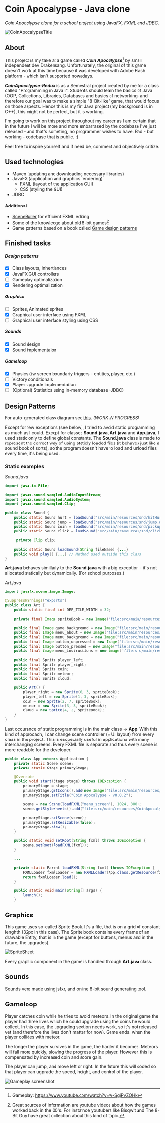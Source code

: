 # Coin Apocalypse - Java clone
_Coin Apocalypse clone for a school project using JavaFX, FXML and JDBC._

![CoinApocalypseTitle](/CoinApocalypse/src/main/resources/img/menu/CoinApocalypse.png?raw=true "Coin Apocalypse Redux Logo")

## About
This project is my take at a game called _**Coin Apocalypse**_[^1] by small independent dev Drakensang. Unfortunately, the original of this game doesn't work at this time because it was developed with Adobe Flash platform - which isn't supported nowadays. 

_**CoinApocalypse-Redux**_ is as a Semestral project created by me for a class called "Programming in Java I". Students should learn the basics of Java (OOP, Collections, Libraries, Databases and basics of networking) and therefore our goal was to make a simple "8-Bit-like" game, that would focus on those aspects. Hence this is my firt Java project (my background is in C++), this might not be perfect, but it is working.

I'm going to work on this project throughout my career as I am certain that in the future I will be more and more embarrased by the codebase I've just released - and that's someting, no programmer wishes to have. Bad - but working - codebase that is public. :)  

Feel free to inspire yourself and if need be, comment and objectively critize. 

## Used technologies 
- Maven (updating and downloading necessary libraries)
- JavaFX (application and graphics rendering)
     - FXML (layout of the application GUI)
     - CSS (styling the GUI)
- JDBC

#### Additional
- [SceneBuiler](https://gluonhq.com/products/scene-builder/) for efficient FXML editing
- Some of the knowledge about old 8-bit games[^2]
- Game patterns based on a book called [Game design patterns](https://gameprogrammingpatterns.com/contents.html)

## Finished tasks
##### Design patterns
- [X] Class layouts, inhertiances
- [X] JavaFX GUI controllers
- [ ] Gameplay optimalization
- [X] Rendering optimalization
##### Graphics
- [ ] Sprites, Animated sprites
- [X] Graphical user interface using FXML
- [ ] Graphical user interface styling using CSS
##### Sounds
- [X] Sound design
- [X] Sound implementaion
##### Gameloop
- [X] Physics (/w screen boundariy triggers - entities, player, etc.)
- [ ] Victory conditionals
- [X] Player upgrade implementation
- [ ] \(Optional) Statistics using in-memory database (JDBC)

## Design Patterns
For auto-generated class diagram see [this](https://github.com/MrAlois/java-game-CoinApocalypse/blob/java-game-CoinApocalypse/Screenshots/ClassDiagram.png). _(WORK IN PROGRESS)_

Except for few exceptions (see below), I tried to avoid static programming as much as I could. Except for classes **Sound.java**, **Art.java** and **App.java**, I used static only to define global constants. 
The **Sound.java** class is made to represent the correct way of using staticly loaded files (it behaves just like a sound book of sorts), so the program doesn't have to load and unload files every time, it's being used.

### Static examples
_Sound.java_
```java
import java.io.File;

import javax.sound.sampled.AudioInputStream;
import javax.sound.sampled.AudioSystem;
import javax.sound.sampled.Clip;

public class Sound {
	public static Sound hurt = loadSound("src/main/resources/snd/hitHurt.wav");
	public static Sound jump = loadSound("src/main/resources/snd/jump.wav");
	public static Sound coin = loadSound("src/main/resources/snd/pickupCoin.wav");
	public static Sound click = loadSound("src/main/resources/snd/click.wav");
	
     private Clip clip;
     
	public static Sound loadSound(String fileName) {...}
	public void play() {...} // Method used outside this class
}
```

**Art.java** behaves simillarly to the **Sound.java** with a big exception - it's not allocated statically but dynamically. (For school purposes.)

_Art.java_
```java
import javafx.scene.image.Image;

@SuppressWarnings("exports")
public class Art {
	public static final int DEF_TILE_WIDTH = 32;
	
	private final Image spriteBook = new Image("file:src/main/resources/img/game/SpriteBook.png");
	
	public final Image game_background = new Image("file:src/main/resources/img/game/Background.png");
	public final Image menu_about = new Image("file:src/main/resources/img/menu/About.png");
	public final Image menu_background = new Image("file:src/main/resources/img/menu/MenuBackground.png");
	public final Image button_unpressed = new Image("file:src/main/resources/img/menu/Button.png");
	public final Image button_pressed = new Image("file:src/main/resources/img/menu/PressedButton.png");
	public final Image menu_instructions = new Image("file:src/main/resources/img/menu/Instructions.png");
	
	public final Sprite player_left;
	public final Sprite player_right;
	public final Sprite coin;
	public final Sprite meteor;
	public final Sprite cloud;
	
	public Art() {
		player_right = new Sprite(0, 3, spriteBook);
		player_left = new Sprite(1, 3, spriteBook);
		coin = new Sprite(2, 7, spriteBook);
		meteor = new Sprite(3, 3, spriteBook);
		cloud = new Sprite(4, 2, spriteBook);
	}
}
```

Last occurance of static programming is in the main class -> **App**. With this kind of approcach, I can change scene controller (= UI layout) from every class in the project. This is escpecially useful in applications with many interchanging screens. Every FXML file is separate and thus every scene is more readable for the developer. 

```java
public class App extends Application {
    private static Scene scene;
    private static Stage primaryStage;

    @Override
    public void start(Stage stage) throws IOException {
    	primaryStage = stage;
        primaryStage.getIcons().add(new Image("file:src/main/resources/img/CoinApocalypseIco.png"));
        primaryStage.setTitle("Coin Apocalypse - v0.0.2");
        
        scene = new Scene(loadFXML("menu_screen"), 1024, 800);
        scene.getStylesheets().add("file:src/main/resources/CoinApocalypse/stylesheet.css");
        
        primaryStage.setScene(scene);
        primaryStage.setResizable(false);
        primaryStage.show();
    }

    public static void setRoot(String fxml) throws IOException {
        scene.setRoot(loadFXML(fxml));
    }
    
    ...
    
    private static Parent loadFXML(String fxml) throws IOException {
        FXMLLoader fxmlLoader = new FXMLLoader(App.class.getResource(fxml + ".fxml"));
        return fxmlLoader.load();
    }

    public static void main(String[] args) {
        launch();
    }   
```

## Graphics
This game uses so-called Sprite Book. It's a file, that is on a grid of constant lenghth (32px in this case). The Sprite book contains every frame of an drawable Entity, that is in the game (except for buttons, menus and in the future, the upgrades).

![SpriteSheet](/CoinApocalypse/src/main/resources/img/game/SpriteBook.png?raw=true "Sprite Sheet")

Every graphic component in the game is handled through **Art.java** class.

## Sounds
Sounds vere made using [jsfxr](https://sfxr.me/), and online 8-bit sound generating tool.

## Gameloop
Player catches coin while he tries to avoid meteors. In the original game the player had three lives which he could upgrade using the coins he would collect. In this case, the upgrading section needs work, so it's not released yet (and therefore the lives don't matter for now). Game ends, when the player collides with meteor.

The longer the player survives in the game, the harder it becomes. Meteors will fall more quickly, slowing the progress of the player. However, this is compensated by increased coin and score gain.

The player can jump, and move left or right. In the future this will coded so that player can ugprade the speed, height, and control of the player.

![Gameplay screenshot](/Screenshots/Gameplay1.PNG?raw=true "Gameplay")


[^1]: Gameplay: https://www.youtube.com/watch?v=w-SgjPvZOHk
[^2]: Great sources of information are youtube videos about how the games worked back in the 00's. For instatnce youtubers like Bisqwit and The 8-Bit Guy have great collection about this kind of topic.

